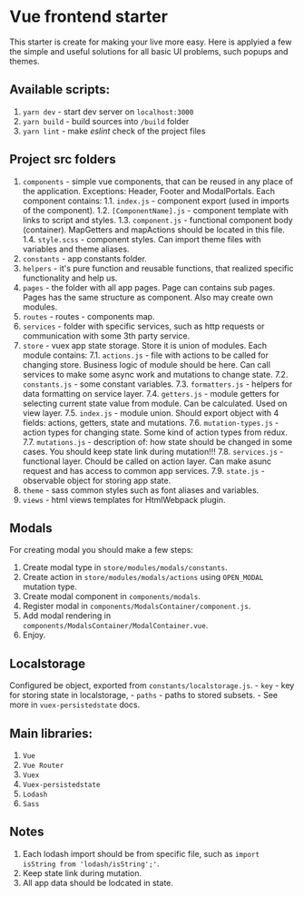 # Vue frontend starter
This starter is create for making your live more easy. Here is applyied a few the simple and useful solutions for all basic UI problems, such popups and themes.

## Available scripts:
1. `yarn dev` - start dev server on `localhost:3000`
2. `yarn build` - build sources into `/build` folder
3. `yarn lint` - make *eslint* check of the project files

## Project src folders
1. `components` - simple vue components, that can be reused in any place of the application. Exceptions: Header, Footer and ModalPortals. Each component contains:
    1.1. `index.js` - component export (used in imports of the component).
    1.2. `[ComponentName].js` - component template with links to script and styles.
    1.3. `component.js` - functional component body (container). MapGetters and mapActions should be located in this file.
    1.4. `style.scss` - component styles. Can import theme files with variables and theme aliases.
2. `constants` - app constants folder.
3. `helpers` - it's pure function and reusable functions, that realized specific functionality and help us.
4. `pages` - the folder with all app pages. Page can contains sub pages. Pages has the same structure as component. Also may create own modules.
5. `routes` - routes - components map.
6. `services` - folder with specific services, such as http requests or communication with some 3th party service.
7. `store` - vuex app state storage. Store it is union of modules. Each module contains:
    7.1. `actions.js` - file with actions to be called for changing store. Business logic of module should be here. Can call services to make some async work and mutations to change state.
    7.2. `constants.js` - some constant variables.
    7.3. `formatters.js` - helpers for data formatting on service layer.
    7.4. `getters.js` - module getters for selecting current state value from module. Can be calculated. Used on view layer.
    7.5. `index.js` - module union. Should export object with 4 fields: actions, getters, state and mutations.
    7.6. `mutation-types.js` - action types for changing state. Some kind of action types from redux.
    7.7. `mutations.js` - description of: how state should be changed in some cases. You should keep state link during mutation!!!
    7.8. `services.js` - functional layer. Chould be called on action layer. Can make asunc request and has access to common app services.
    7.9. `state.js` - observable object for storing app state.
8. `theme` - sass common styles such as font aliases and variables.
9. `views` - html views templates for HtmlWebpack plugin.

## Modals
For creating modal you should make a few steps:
1. Create modal type in `store/modules/modals/constants`.
2. Create action in `store/modules/modals/actions` using `OPEN_MODAL` mutation type.
3. Create modal component in `components/modals`.
4. Register modal in `components/ModalsContainer/component.js`.
5. Add modal rendering in `components/ModalsContainer/ModalContainer.vue`.
5. Enjoy.

## Localstorage
Configured be object, exported from `constants/localstorage.js`.
    - `key` - key for storing state in localstorage,
    - `paths` - paths to stored subsets.
    - See more in `vuex-persistedstate` docs.

## Main libraries:
1. `Vue`
2. `Vue Router`
3. `Vuex`
4. `Vuex-persistedstate`
5. `Lodash`
6. `Sass`

## Notes
1. Each lodash import should be from specific file, such as `import isString from 'lodash/isString';'`.
2. Keep state link during mutation.
3. All app data should be lodcated in state.
